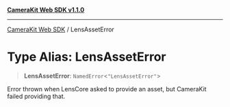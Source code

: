 [**CameraKit Web SDK v1.1.0**](../README.md)

***

[CameraKit Web SDK](../globals.md) / LensAssetError

# Type Alias: LensAssetError

> **LensAssetError**: `NamedError`\<`"LensAssetError"`\>

Error thrown when LensCore asked to provide an asset, but CameraKit failed providing that.
